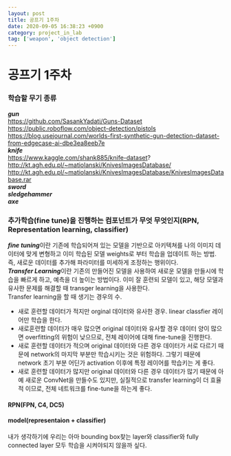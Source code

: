 ```yaml
---
layout: post
title: 공프기 1주차
date: 2020-09-05 16:38:23 +0900
category: project_in_lab
tag: ['weapon', 'object detection']
---
```


공프기 1주차
===

### 학습할 무기 종류

***gun***    
https://github.com/SasankYadati/Guns-Dataset    
https://public.roboflow.com/object-detection/pistols    
https://blog.usejournal.com/worlds-first-synthetic-gun-detection-dataset-from-edgecase-ai-dbe3ea8eeb7e     
***knife***     
https://www.kaggle.com/shank885/knife-dataset?     
http://kt.agh.edu.pl/~matiolanski/KnivesImagesDatabase/     
http://kt.agh.edu.pl/~matiolanski/KnivesImagesDatabase/KnivesImagesDatabase.rar    
***sword***    
***sledgehammer***     
***axe***    


### 추가학습(fine tune)을 진행하는 컴포넌트가 무엇 무엇인지(RPN, Representation learning, classifier)     
***fine tuning***이란 기존에 학습되어져 있는 모델을 기반으로 아키텍쳐를 나의 이미지 데이터에 맞게 변형하고 이미 학습된 모델 weights로 부터 학습을 업데이트 하는 방법. 즉, 새로운 데이터를 추가해 파라미터를 미세하게 조정하는 행위이다.      
***Transfer Learning***이란 기존의 만들어진 모델을 사용하여 새로운 모델을 만들시에 학습을 빠르게 하고, 예측을 더 높이는 방법이다. 이미 잘 훈련되 모델이 있고, 해당 모델과 유사한 문제를 해결할 때 transger learning을 사용한다.    
Transfer learning을 할 때 생기는 경우의 수.    
- 새로 훈련할 데이터가 적지만 orginal 데이터와 유사한 경우. linear classfier 레이어만 학습을 한다.     
- 새로훈련할 데이터가 매우 많으면 original 데이터와 유사할 경우 데이터 양이 많으면 overfitting의 위험이 낮으므로, 전체 레이어에 대해 fine-tune을 진행한다.     
- 새로 훈련할 데이터가 적으며 original 데이터와 다른 경우 데이터가 서로 다르기 때문에 network의 마지막 부분만 학습시키는 것은 위험하다. 그렇기 때문에 network 초기 부분 어딘가 activation 이후에 특정 레이어를 학습키는 게 좋다.
- 새로 훈련할 데이터가 많지만 original 데이터와 다른 경우
데이터가 많기 때문에 아예 새로운 ConvNet을 만들수도 있지만, 실질적으로 transfer learning이 더 효율적 이므로, 전체 네트워크를 fine-tune을 하는게 좋다.
#### RPN(FPN, C4, DC5)
#### model(representaion + classifier)         
내가 생각하기에 우리는 아마 bounding box찾는 layer와 classifier와 fully connected layer 모두 학습을 시켜야되지 않을까 싶다.

